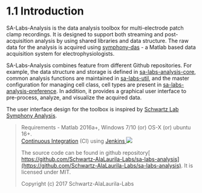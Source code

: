 # 1.1 Introduction

SA-Labs-Analysis is the data analysis toolbox for multi-electrode patch clamp recordings. It is designed to support both streaming and post-acquisition analysis by using shared libraries and data structure. The raw data for the analysis is acquired using [symphony-das](http://symphony-das.github.io/) - a Matlab based data acquisition system for electrophysiologists.

SA-Labs-Analysis combines feature from different Github repositories. For example, the data structure and storage is defined in [sa-labs-analysis-core](https://github.com/Schwartz-AlaLaurila-Labs/sa-labs-analysis-core), common analysis functions are maintained in [sa-labs-util](https://github.com/Schwartz-AlaLaurila-Labs/sa-labs-util.git), and the master configuration for managing cell class, cell types are present in [sa-labs-analysis-preference](https://github.com/Schwartz-AlaLaurila-Labs/sa-labs-analysis-preference.git). In addition, it provides a graphical user interface to pre-process, analyze, and visualize the acquired data.

The user interface design for the toolbox is inspired by [Schwartz Lab Symphony Analysis](https://github.com/SchwartzNU/SymphonyAnalysis).

> Requirements - Matlab 2016a+, Windows 7/10 \(or\) OS-X \(or\) ubuntu 16+.  
>  [Continuous Integration](https://www.thoughtworks.com/continuous-integration) \(CI\) using [Jenkins ![](https://build.nbe.aalto.fi/buildStatus/icon?job=validateSALabsAnalysisCore)](https://build.nbe.aalto.fi/job/validateSALabsAnalysisCore/)
>
> The source code can be found in github repository[ https://github.com/Schwartz-AlaLaurila-Labs/sa-labs-analysis](https://github.com/Schwartz-AlaLaurila-Labs/sa-labs-analysis). It is licensed under MIT. 
>
> Copyright \(c\) 2017 Schwartz-AlaLaurila-Labs




